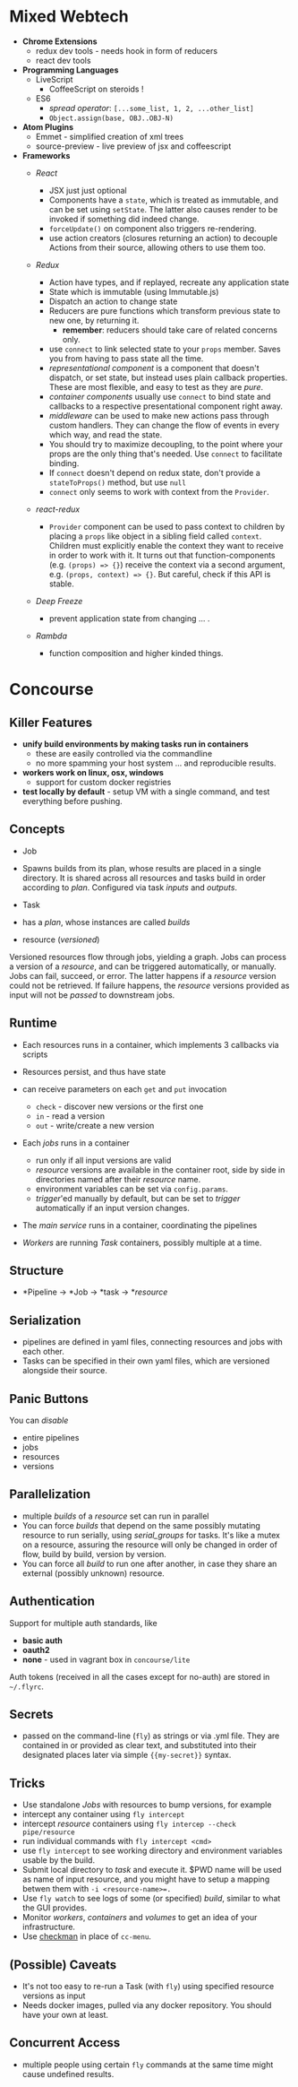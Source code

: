 # Mixed Webtech
* **Chrome Extensions**
	* redux dev tools - needs hook in form of reducers
	* react dev tools
* **Programming Languages**
	* LiveScript
		* CoffeeScript on steroids !
	* ES6
		* *spread operator*: `[...some_list, 1, 2, ...other_list]`
		* `Object.assign(base, OBJ..OBJ-N)`
* **Atom Plugins**
	* Emmet - simplified creation of xml trees
	* source-preview - live preview of jsx and coffeescript
* **Frameworks**
	* *React*
		* JSX just just optional
		* Components have a `state`, which is treated as immutable, and can
		  be set using `setState`. The latter also causes render to be invoked
		  if something did indeed change.
		* `forceUpdate()` on component also triggers re-rendering.
		* use action creators (closures returning an action) to decouple Actions
		  from their source, allowing others to use them too.
	* *Redux*
		* Action have types, and if replayed, recreate any application state
		* State which is immutable (using Immutable.js)
		* Dispatch an action to change state
		* Reducers are pure functions which transform previous state to new one,
			by returning it.
			* **remember**: reducers should take care of related concerns only.
		* use `connect` to link selected state to your `props` member. Saves you
		  from having to pass state all the time.
		* *representational component* is a component that doesn't dispatch, or set
		  state, but instead uses plain callback properties. These are most
			flexible, and easy to test as they are *pure*.
		* *container components* usually use `connect` to bind state and callbacks
		  to a respective presentational component right away.
		* *middleware* can be used to make new actions pass through custom handlers.
		  They can change the flow of events in every which way, and read the state.
		* You should try to maximize decoupling, to the point where your props
		  are the only thing that's needed. Use `connect` to facilitate binding.
		* If `connect` doesn't depend on redux state, don't provide a
		  `stateToProps()` method, but use `null`
		* `connect` only seems to work with context from the `Provider`.
	* *react-redux*
		* `Provider` component can be used to pass context to children by placing
		 a `props` like object in a sibling field called `context`.
		 Children must explicitly enable the context they want to receive in order
		 to work with it. It turns out that function-components (e.g.
		 `(props) => {}`) receive the context via a second argument, e.g.
			`(props, context) => {}`. But careful, check if this API is stable.

	* *Deep Freeze*
		* prevent application state from changing ... .
	* *Rambda*
	  * function composition and higher kinded things.

# Concourse

## Killer Features

* **unify build environments by making tasks run in
   containers**
    - these are easily controlled via the commandline
    - no more spamming your host system ... and reproducible results.
* **workers work on linux, osx, windows**
    - support for custom docker registries
* **test locally by default**
		- setup VM with a single command, and test everything before pushing.

## Concepts

*   Job
   - Spawns builds from its plan, whose results are placed in a single
     directory. It is shared across all resources and tasks build in
     order according to *plan*. Configured via task *inputs* and *outputs*.
*   Task
   - has a *plan*, whose instances are called *builds*
*   resource (*versioned*)

Versioned resources flow through jobs, yielding a graph.
Jobs can process a version of a *resource*, and can be triggered
automatically, or
manually. Jobs can fail, succeed, or error. The latter happens if a
*resource*
version could not be retrieved. If failure happens, the *resource* versions
provided as input will not be *passed* to downstream jobs.

## Runtime

*   Each resources runs in a container, which implements 3 callbacks via scripts
*   Resources persist, and thus have state
*   can receive parameters on each `get` and `put` invocation

    *   `check` - discover new versions or the first one
    *   `in` - read a version
    *   `out` - write/create a new version

*   Each *jobs* runs in a container

    *   run only if all input versions are valid
    *   *resource* versions are available in the container root, side by side
        in directories named after their *resource* name.
    *   environment variables can be set via `config.params`.
    *   *trigger*'ed manually by default, but can be set to *trigger*
        automatically if an input version changes.

*   The *main service* runs in a container, coordinating the pipelines
*   *Workers* are running *Task* containers, possibly multiple at a time.

## Structure

*   \*Pipeline -> \*Job -> \*task -> \**resource*

## Serialization

*   pipelines are defined in yaml files, connecting resources and jobs with
    each other.
*   Tasks can be specified in their own yaml files, which are versioned
    alongside their source.

## Panic Buttons

You can *disable*

*   entire pipelines
*   jobs
*   resources
*   versions

## Parallelization

* multiple *builds* of a *resource* set can run in parallel
* You can force *builds* that depend on the same possibly mutating resource to run serially, using *serial_groups* for tasks. It's like a mutex on a resource, assuring the resource will only be changed in order of flow, build by build, version by version.
* You can force all *build* to run one after another, in case they share an external (possibly unknown) resource.

## Authentication

Support for multiple auth standards, like

* **basic auth**
* **oauth2**
* **none** - used in vagrant box in `concourse/lite`

Auth tokens (received in all the cases except for no-auth) are
stored in `~/.flyrc`.

## Secrets

*   passed on the command-line (`fly`) as strings or via .yml file. They are
    contained in or provided as clear text, and substituted into their
    designated places later via simple `{{my-secret}}` syntax.

## Tricks

*   Use standalone *Jobs* with resources to bump versions, for example
*   intercept any container using `fly intercept`
*   intercept *resource* containers using `fly intercep --check pipe/resource`
*   run individual commands with `fly intercept <cmd>`
*   use `fly intercept` to see working directory and environment variables
    usable by the build.
*   Submit local directory to *task* and execute it. $PWD name will be used as
    name of input resource, and you might have to setup a mapping betwen them
    with `-i <resource-name>=.`
*   Use `fly watch` to see logs of some (or specified) *build*, similar to
    what the GUI provides.
*   Monitor *workers*, *containers* and *volumes* to get an idea of your
    infrastructure.
*   Use [checkman](https://github.com/cppforlife/checkman) in place of
    `cc-menu`.

## (Possible) Caveats

*   It's not too easy to re-run a Task (with `fly`) using specified resource
    versions as input
*   Needs docker images, pulled via any docker repository. You should have
    your own at least.

## Concurrent Access

* multiple people using certain `fly` commands at the same time might cause
  undefined results.
